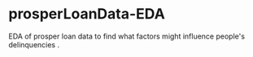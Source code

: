 # prosperLoanData-EDA
EDA of prosper loan data to find what factors might influence people's delinquencies .
